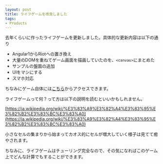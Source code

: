```yaml
---
layout: post
title: ライフゲームを改良しました
tags:
- Products
---
```


去年くらいに作ったライフゲームを更新しました。具体的な更新内容は以下の通り

+ Angular1からRiotへの置き換え
+ 大量のDOMを重ねてゲーム画面を描画していたのを、`<canvas>`にまとめた
+ サンプルの盤面の追加
+ UIをマシにする
+ スマホ対応

ちなみにゲーム自体には[こちら](/products.html)からアクセスできます。

ライフゲームって何？って方は以下の説明を読むといいかもしれません。

[https://ja.wikipedia.org/wiki/%E3%83%A9%E3%82%A4%E3%83%95%E3%82%B2%E3%83%BC%E3%83%A0](https://ja.wikipedia.org/wiki/%E3%83%A9%E3%82%A4%E3%83%95%E3%82%B2%E3%83%BC%E3%83%A0)

小さなセルの集まりから始まってカオス的にセルが増大していく様子は見てて癒やされます。

ちなみに、ライフゲームはチューリング完全なので、その気になればこのゲーム上でどんな計算でもすることができます。
